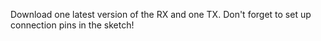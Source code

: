 Download one latest version of the RX and one TX.
Don't forget to set up connection pins in the sketch!
